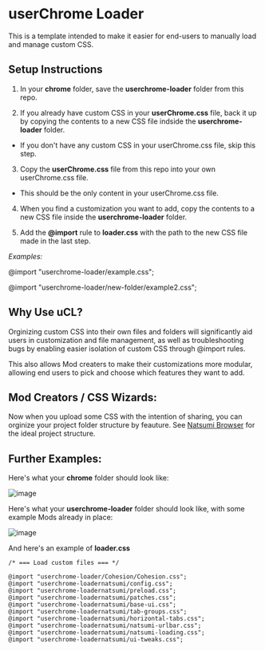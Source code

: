 # userChrome Loader
This is a template intended to make it easier for end-users to manually load and manage custom CSS.

## Setup Instructions
1. In your **chrome** folder, save the **userchrome-loader** folder from this repo.
   
2. If you already have custom CSS in your **userChrome.css** file, back it up by copying the contents to a new CSS file indside the **userchrome-loader** folder.
  
  - If you don't have any custom CSS in your userChrome.css file, skip this step.

3. Copy the **userChrome.css** file from this repo into your own userChrome.css file. 

  - This should be the only content in your userChrome.css file.

4. When you find a customization you want to add, copy the contents to a new CSS file inside the **userchrome-loader** folder. 

5. Add the **@import** rule to **loader.css** with the path to the new CSS file made in the last step. 

*Examples:*

@import "userchrome-loader/example.css";

@import "userchrome-loader/new-folder/example2.css";

## Why Use uCL?

Orginizing custom CSS into their own files and folders will significantly aid users in customization and file management, as well as troubleshooting bugs by enabling easier isolation of custom CSS through @import rules. 

This also allows Mod creaters to make their customizations more modular, allowing end users to pick and choose which features they want to add. 

## Mod Creators / CSS Wizards:
Now when you upload some CSS with the intention of sharing, you can orginize your project folder structure by feauture. See [Natsumi Browser](https://github.com/greeeen-dev/natsumi-browser/tree/main) for the ideal project structure.

## Further Examples:

Here's what your **chrome** folder should look like:

![image](https://github.com/user-attachments/assets/80a1ef97-1afb-44aa-9ca8-d87ed70df9eb)

Here's what your **userchrome-loader** folder should look like, with some example Mods already in place:

![image](https://github.com/user-attachments/assets/384615b3-0fc4-40d3-ac0b-d6692a371f4b)

And here's an example of **loader.css**

```
/* === Load custom files === */

@import "userchrome-loader/Cohesion/Cohesion.css";
@import "userchrome-loadernatsumi/config.css";
@import "userchrome-loadernatsumi/preload.css";
@import "userchrome-loadernatsumi/patches.css";
@import "userchrome-loadernatsumi/base-ui.css";
@import "userchrome-loadernatsumi/tab-groups.css";
@import "userchrome-loadernatsumi/horizontal-tabs.css";
@import "userchrome-loadernatsumi/natsumi-urlbar.css";
@import "userchrome-loadernatsumi/natsumi-loading.css";
@import "userchrome-loadernatsumi/ui-tweaks.css";
```


